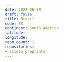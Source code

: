 ```yaml
---
date: 2022-06-09
draft: false
title: Brazil
code: BR
continent: South America
latitude:
longitude:
repo_count: 1
repositories:
- scielo-preprints
---
```



